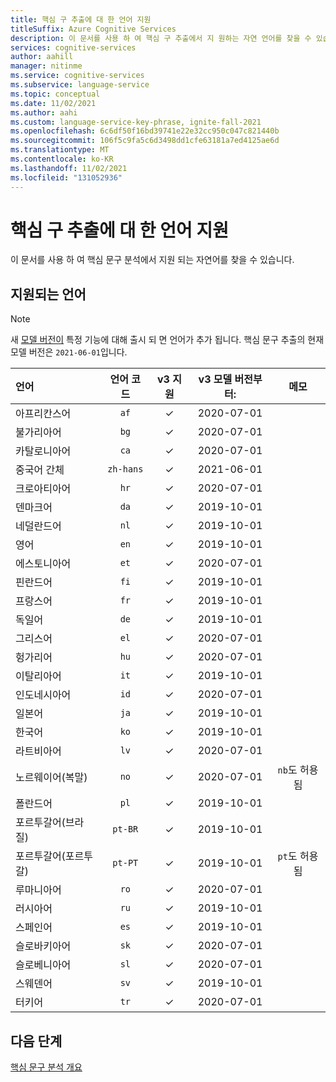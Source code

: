 ```yaml
---
title: 핵심 구 추출에 대 한 언어 지원
titleSuffix: Azure Cognitive Services
description: 이 문서를 사용 하 여 핵심 구 추출에서 지 원하는 자연 언어를 찾을 수 있습니다.
services: cognitive-services
author: aahill
manager: nitinme
ms.service: cognitive-services
ms.subservice: language-service
ms.topic: conceptual
ms.date: 11/02/2021
ms.author: aahi
ms.custom: language-service-key-phrase, ignite-fall-2021
ms.openlocfilehash: 6c6df50f16bd39741e22e32cc950c047c821440b
ms.sourcegitcommit: 106f5c9fa5c6d3498dd1cfe63181a7ed4125ae6d
ms.translationtype: MT
ms.contentlocale: ko-KR
ms.lasthandoff: 11/02/2021
ms.locfileid: "131052936"
---
```

# <a name="language-support-for-key-phrase-extraction"></a>핵심 구 추출에 대 한 언어 지원

이 문서를 사용 하 여 핵심 문구 분석에서 지원 되는 자연어를 찾을 수 있습니다. 

## <a name="supported-languages"></a>지원되는 언어 

> [!NOTE]
> 새 [모델 버전이](how-to/call-api.md#specify-the-key-phrase-extraction-model) 특정 기능에 대해 출시 되 면 언어가 추가 됩니다. 핵심 문구 추출의 현재 모델 버전은 `2021-06-01`입니다.

| 언어              | 언어 코드 |  v3 지원 | v3 모델 버전부터: |       메모        |
|:----------------------|:-------------:|:----------:|:-----------------------------------------:|:------------------:|
| 아프리칸스어             |     `af`      |     ✓      |                2020-07-01                 |                    |
| 불가리아어             |     `bg`      |     ✓      |                2020-07-01                 |                    |
| 카탈로니아어               |     `ca`      |     ✓      |                2020-07-01                 |                    |
| 중국어 간체    |     `zh-hans` |     ✓      |                2021-06-01                 |                    |
| 크로아티아어              |     `hr`      |     ✓      |                2020-07-01                 |                    |
| 덴마크어                |     `da`      |     ✓      |                2019-10-01                 |                    |
| 네덜란드어                 |     `nl`      |     ✓      |                2019-10-01                 |                    |
| 영어               |     `en`      |     ✓      |                2019-10-01                 |                    |
| 에스토니아어              |     `et`      |     ✓      |                2020-07-01                 |                    |
| 핀란드어               |     `fi`      |     ✓      |                2019-10-01                 |                    |
| 프랑스어                |     `fr`      |     ✓      |                2019-10-01                 |                    |
| 독일어                |     `de`      |     ✓      |                2019-10-01                 |                    |
| 그리스어                 |     `el`      |     ✓      |                2020-07-01                 |                    |
| 헝가리어             |     `hu`      |     ✓      |                2020-07-01                 |                    |
| 이탈리아어               |     `it`      |     ✓      |                2019-10-01                 |                    |
| 인도네시아어            |     `id`      |     ✓      |                2020-07-01                 |                    |
| 일본어              |     `ja`      |     ✓      |                2019-10-01                 |                    |
| 한국어                |     `ko`      |     ✓      |                2019-10-01                 |                    |
| 라트비아어               |     `lv`      |     ✓      |                2020-07-01                 |                    |
| 노르웨이어(복말)   |     `no`      |     ✓      |                2020-07-01                 | `nb`도 허용됨 |
| 폴란드어                |     `pl`      |    ✓      |                2019-10-01                 |                    |
| 포르투갈어(브라질)   |    `pt-BR`    |     ✓      |                2019-10-01                 |                    |
| 포르투갈어(포르투갈) |    `pt-PT`    |    ✓      |                2019-10-01                 | `pt`도 허용됨 |
| 루마니아어              |     `ro`      |     ✓      |                2020-07-01                 |                    |
| 러시아어               |     `ru`      |     ✓      |                2019-10-01                 |                    |
| 스페인어               |     `es`      |     ✓      |                2019-10-01                 |                    |
| 슬로바키아어                |     `sk`      |     ✓      |                2020-07-01                 |                    |
| 슬로베니아어             |     `sl`      |     ✓      |                2020-07-01                 |                    |
| 스웨덴어               |     `sv`      |     ✓      |                2019-10-01                 |                    |
| 터키어               |     `tr`      |     ✓      |                2020-07-01                 |                    |

## <a name="next-steps"></a>다음 단계

[핵심 문구 분석 개요](overview.md)
